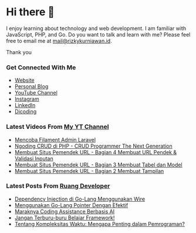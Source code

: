 # Hi there 👋

I enjoy learning about technology and web development. I am familiar with JavaScript, PHP, and Go. Do you want to talk and learn with me? Please feel free to email me at mail@rizkykurniawan.id.

Thank you

### Get Connected With Me
- [Website](https://www.rizkykurniawan.id)
- [Personal Blog](https://kykurniawan.com)
- [YouTube Channel](https://www.youtube.com/kykurniawan)
- [Instagram](https://instagram.com/qwertykurniawan)
- [LinkedIn](https://www.linkedin.com/in/kykurniawan/)
- [Dicoding](https://www.dicoding.com/users/rizkykurniawan)

### Latest Videos From [My YT Channel](https://www.youtube.com/kykurniawan)
<!-- YOUTUBE:START -->
- [Mencoba Filament Admin Laravel](https://www.youtube.com/watch?v=I2gtdn-S9h8)
- [Ngoding CRUD di PHP -  CRUD Programmer The Next Generation](https://www.youtube.com/watch?v=vr0OO-IQ4w4)
- [Membuat Situs Pemendek URL - Bagian 4 Membuat URL Pendek &amp; Validasi Inputan](https://www.youtube.com/watch?v=zmLwSpuMzKY)
- [Membuat Situs Pemendek URL - Bagian 3 Membuat Tabel dan Model](https://www.youtube.com/watch?v=YPmMm17XQDc)
- [Membuat Situs Pemendek URL - Bagian 2 Membuat Tampilan](https://www.youtube.com/watch?v=fW2CVksow9k)
<!-- YOUTUBE:END -->

### Latest Posts From [Ruang Developer](https://www.ruangdeveloper.com)
<!-- RUANGDEVELOPER:START -->
- [Dependency Injection di Go-Lang Menggunakan Wire](https://blog.ruangdeveloper.com/dependency-injection-di-go-lang-menggunakan-wire/)
- [Menggunakan Go-Lang Pointer Dengan Efektif](https://blog.ruangdeveloper.com/menggunakan-go-lang-pointer-dengan-efektif/)
- [Maraknya Coding Assistance Berbasis AI](https://blog.ruangdeveloper.com/maraknya-coding-assistance-berbasis-ai/)
- [Jangan Terburu-buru Belajar Framework!](https://blog.ruangdeveloper.com/jangan-terburu-buru-belajar-framework/)
- [Tentang Kompleksitas Waktu: Mengapa Penting dalam Pemrograman?](https://blog.ruangdeveloper.com/tentang-kompleksitas-waktu-mengapa-penting-dalam-pemrograman/)
<!-- RUANGDEVELOPER:END -->

